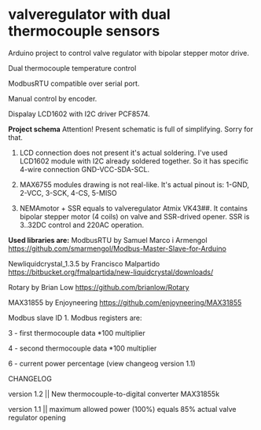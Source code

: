 # valveregulator with dual thermocouple sensors
Arduino project to control valve regulator with bipolar stepper motor drive.

Dual thermocouple temperature control

ModbusRTU compatible over serial port.

Manual control by encoder.

Dispalay LCD1602 with I2C driver PCF8574.

**Project schema**
Attention! Present schematic is full of simplifying. Sorry for that.
1. LCD connection does not present it's actual soldering. I've used LCD1602 module with I2C already soldered together. So it has specific 4-wire connection GND-VCC-SDA-SCL.

2. MAX6755 modules drawing is not real-like. It's actual pinout is: 1-GND, 2-VCC, 3-SCK, 4-CS, 5-MISO

3. NEMAmotor + SSR equals to valveregulator Atmix VK43##. It contains bipolar stepper motor (4 coils) on valve and SSR-drived opener. SSR is 3..32DC control and 220AC operation.



**Used libraries are:**
ModbusRTU by  	Samuel Marco i Armengol
                https://github.com/smarmengol/Modbus-Master-Slave-for-Arduino

Newliquidcrystal_1.3.5 by Francisco Malpartido
                https://bitbucket.org/fmalpartida/new-liquidcrystal/downloads/

Rotary by Brian Low
                https://github.com/brianlow/Rotary

MAX31855 by Enjoyneering
		https://github.com/enjoyneering/MAX31855

Modbus slave ID 1. Modbus registers are:

3 - first thermocouple data *100 multiplier

4 - second thermocouple data *100 multiplier

6 - current power percentage (view changeog version 1.1)


CHANGELOG

version 1.2 || New thermocouple-to-digital converter MAX31855k

version 1.1 || maximum allowed power (100%) equals 85% actual valve regulator opening


